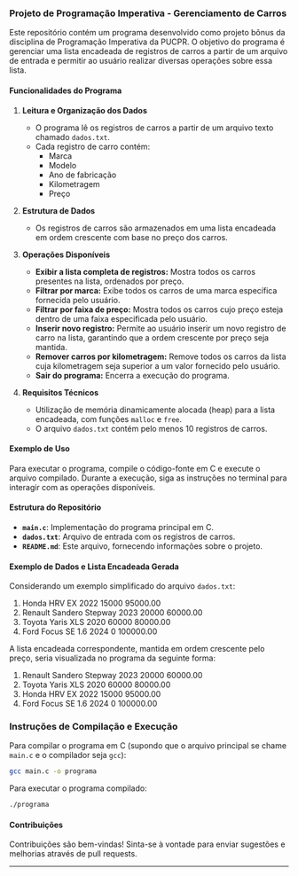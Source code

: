 ### Projeto de Programação Imperativa - Gerenciamento de Carros

Este repositório contém um programa desenvolvido como projeto bônus da disciplina de Programação Imperativa da PUCPR. O objetivo do programa é gerenciar uma lista encadeada de registros de carros a partir de um arquivo de entrada e permitir ao usuário realizar diversas operações sobre essa lista.

#### Funcionalidades do Programa

1. **Leitura e Organização dos Dados**
   - O programa lê os registros de carros a partir de um arquivo texto chamado `dados.txt`.
   - Cada registro de carro contém:
     - Marca
     - Modelo
     - Ano de fabricação
     - Kilometragem
     - Preço

2. **Estrutura de Dados**
   - Os registros de carros são armazenados em uma lista encadeada em ordem crescente com base no preço dos carros.

3. **Operações Disponíveis**
   - **Exibir a lista completa de registros:** Mostra todos os carros presentes na lista, ordenados por preço.
   - **Filtrar por marca:** Exibe todos os carros de uma marca específica fornecida pelo usuário.
   - **Filtrar por faixa de preço:** Mostra todos os carros cujo preço esteja dentro de uma faixa especificada pelo usuário.
   - **Inserir novo registro:** Permite ao usuário inserir um novo registro de carro na lista, garantindo que a ordem crescente por preço seja mantida.
   - **Remover carros por kilometragem:** Remove todos os carros da lista cuja kilometragem seja superior a um valor fornecido pelo usuário.
   - **Sair do programa:** Encerra a execução do programa.

4. **Requisitos Técnicos**
   - Utilização de memória dinamicamente alocada (heap) para a lista encadeada, com funções `malloc` e `free`.
   - O arquivo `dados.txt` contém pelo menos 10 registros de carros.

#### Exemplo de Uso

Para executar o programa, compile o código-fonte em C e execute o arquivo compilado. Durante a execução, siga as instruções no terminal para interagir com as operações disponíveis.

#### Estrutura do Repositório

- **`main.c`**: Implementação do programa principal em C.
- **`dados.txt`**: Arquivo de entrada com os registros de carros.
- **`README.md`**: Este arquivo, fornecendo informações sobre o projeto.

#### Exemplo de Dados e Lista Encadeada Gerada

Considerando um exemplo simplificado do arquivo `dados.txt`:

1. Honda HRV EX 2022 15000 95000.00
2. Renault Sandero Stepway 2023 20000 60000.00
3. Toyota Yaris XLS 2020 60000 80000.00
4. Ford Focus SE 1.6 2024 0 100000.00

A lista encadeada correspondente, mantida em ordem crescente pelo preço, seria visualizada no programa da seguinte forma:

1. Renault Sandero Stepway 2023 20000 60000.00
2. Toyota Yaris XLS 2020 60000 80000.00
3. Honda HRV EX 2022 15000 95000.00
4. Ford Focus SE 1.6 2024 0 100000.00

### Instruções de Compilação e Execução

Para compilar o programa em C (supondo que o arquivo principal se chame `main.c` e o compilador seja `gcc`):

```bash
gcc main.c -o programa
```

Para executar o programa compilado:

```bash
./programa
```

#### Contribuições

Contribuições são bem-vindas! Sinta-se à vontade para enviar sugestões e melhorias através de pull requests.

---

